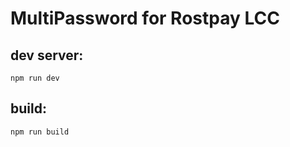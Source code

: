 # MultiPassword for Rostpay LCC

## dev server:

```
npm run dev
```

## build:

```
npm run build
```